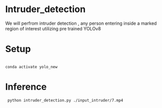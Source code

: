 # Intruder_detection
We will perfrom intruder detection , any person entering inside a marked region of interest utilizing pre trained YOLOv8

# Setup

```conda create -n yolo_new
```

```
conda activate yolo_new
```
# Inference 
```
 python intruder_detection.py ./input_intruder/7.mp4
```

